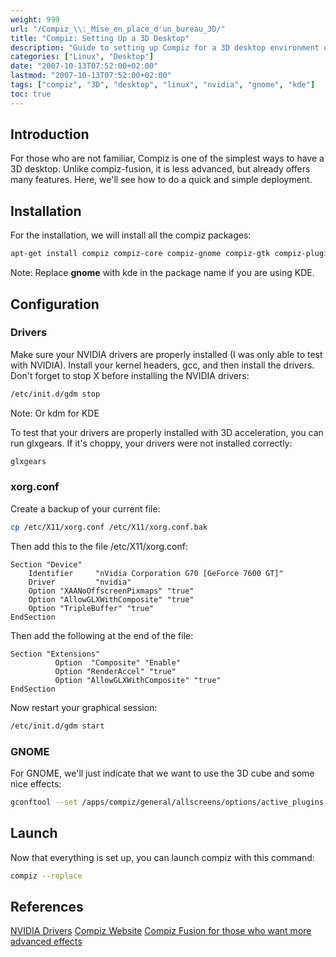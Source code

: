 ```yaml
---
weight: 999
url: "/Compiz_\\:_Mise_en_place_d'un_bureau_3D/"
title: "Compiz: Setting Up a 3D Desktop"
description: "Guide to setting up Compiz for a 3D desktop environment on Linux systems"
categories: ["Linux", "Desktop"]
date: "2007-10-13T07:52:00+02:00"
lastmod: "2007-10-13T07:52:00+02:00"
tags: ["compiz", "3D", "desktop", "linux", "nvidia", "gnome", "kde"]
toc: true
---
```


## Introduction

For those who are not familiar, Compiz is one of the simplest ways to have a 3D desktop. Unlike compiz-fusion, it is less advanced, but already offers many features. Here, we'll see how to do a quick and simple deployment.

## Installation

For the installation, we will install all the compiz packages:

```bash
apt-get install compiz compiz-core compiz-gnome compiz-gtk compiz-plugins libdecoration0
```

Note: Replace **gnome** with kde in the package name if you are using KDE.

## Configuration

### Drivers

Make sure your NVIDIA drivers are properly installed (I was only able to test with NVIDIA). Install your kernel headers, gcc, and then install the drivers.
Don't forget to stop X before installing the NVIDIA drivers:

```bash
/etc/init.d/gdm stop
```

Note: Or kdm for KDE

To test that your drivers are properly installed with 3D acceleration, you can run glxgears. If it's choppy, your drivers were not installed correctly:

```bash
glxgears
```

### xorg.conf

Create a backup of your current file:

```bash
cp /etc/X11/xorg.conf /etc/X11/xorg.conf.bak
```

Then add this to the file /etc/X11/xorg.conf:

```
Section "Device"
    Identifier     "nVidia Corporation G70 [GeForce 7600 GT]"
    Driver         "nvidia"
    Option "XAANoOffscreenPixmaps" "true"
    Option "AllowGLXWithComposite" "true"
    Option "TripleBuffer" "true"
EndSection
```

Then add the following at the end of the file:

```
Section "Extensions"
          Option  "Composite" "Enable"
          Option "RenderAccel" "true"
          Option "AllowGLXWithComposite" "true"
EndSection
```

Now restart your graphical session:

```bash
/etc/init.d/gdm start
```

### GNOME

For GNOME, we'll just indicate that we want to use the 3D cube and some nice effects:

```bash
gconftool --set /apps/compiz/general/allscreens/options/active_plugins --type list --list-type string '[gconf,png,svg,decoration,wobbly,fade,minimize,cube,rotate,zoom,scale,move,place,switcher,screenshot,resize]'
```

## Launch

Now that everything is set up, you can launch compiz with this command:

```bash
compiz --replace
```

## References

[NVIDIA Drivers](https://www.nvidia.fr/object/linux_fr.html)
[Compiz Website](https://compiz.org/)
[Compiz Fusion for those who want more advanced effects](https://www.compiz-fusion.org/)
